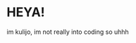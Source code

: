 <h1>HEYA!</h1>
im kulijo, im not really into coding
so uhhh

<!---
koolijo/koolijo is a ✨ special ✨ repository because its `README.md` (this file) appears on your GitHub profile.
You can click the Preview link to take a look at your changes.
--->
